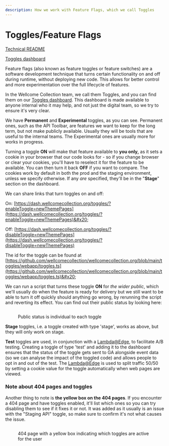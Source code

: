 ```yaml
---
description: How we work with Feature Flags, which we call Toggles
---
```


# Toggles/Feature Flags

​[Technical README](https://github.com/wellcomecollection/wellcomecollection.org/blob/main/toggles/README.md)

[Toggles dashboard](https://dash.wellcomecollection.org/toggles/)

​Feature flags (also known as feature toggles or feature switches) are a software development technique that turns certain functionality on and off during runtime, without deploying new code. This allows for better control and more experimentation over the full lifecycle of features.

In the Wellcome Collection team, we call them Toggles, and you can find them on our [Toggles dashboard](https://dash.wellcomecollection.org/toggles/). This dashboard is made available to anyone internal who it may help, and not just the digital team, so we try to ensure it's very clear.

We have **Permanent** and **Experimental** toggles, as you can see. Permanent ones, such as the API Toolbar, are features we want to keep for the long term, but not make publicly available. Usually they will be tools that are useful to the internal teams. The Experimental ones are usually more for works in progress.

Turning a toggle **ON** will make that feature available to **you only,** as it sets a cookie in your browser that our code looks for - so if you change browser or clear your cookies, you'll have to reselect it for the feature to be available. You can then turn it back **OFF** if you want to compare. The cookies work by default in both the prod and the staging environment, unless we specify otherwise. If any _are_ specified, they'll be in the "**Stage**" section on the dashboard.

We can share links that turn toggles on and off:

On: [https://dash.wellcomecollection.org/toggles/?enableToggle=newThemePages](https://dash.wellcomecollection.org/toggles/?enableToggle=newThemePages)&#x20;

Off: [https://dash.wellcomecollection.org/toggles/?disableToggle=newThemePages](https://dash.wellcomecollection.org/toggles/?disableToggle=newThemePages)

The id for the toggle can be found at [https://github.com/wellcomecollection/wellcomecollection.org/blob/main/toggles/webapp/toggles.ts](https://github.com/wellcomecollection/wellcomecollection.org/blob/main/toggles/webapp/toggles.ts)&#x20;

We can run a script that turns these toggle **ON** for _the wider public_, which we'll usually do when the feature is ready for delivery but we still want to be able to turn it off quickly should anything go wrong, by rerunning the script and reverting its effect. You can find out their public status by looking here:

<figure><img src="https://files.gitbook.com/v0/b/gitbook-x-prod.appspot.com/o/spaces%2F7ftXlBv9uu465I0Z76rS%2Fuploads%2F4uDzHHKcVKxn6psoicWT%2Fimage.png?alt=media&#x26;token=f478b4c7-ec9b-43d2-be30-047ceebe0bf6" alt=""><figcaption><p>Public status is individual to each toggle</p></figcaption></figure>

**Stage** toggles, i.e. a toggle created with type 'stage', works as above, but they will only work on stage.

**Test** toggles are used, in conjunction with a [Lambda@Edge](https://docs.aws.amazon.com/AmazonCloudFront/latest/DeveloperGuide/lambda-at-the-edge.html), to facilitate A/B testing. Creating a toggle of type 'test' and adding it to the dashboard ensures that the status of the toggle gets sent to GA alongside event data (so we can analyse the impact of the toggled code) and allows people to opt in and out of the test. The [Lambda@Edge](https://docs.aws.amazon.com/AmazonCloudFront/latest/DeveloperGuide/lambda-at-the-edge.html) is used to split traffic 50/50 by setting a cookie value for the toggle automatically when web pages are viewed.

### Note about 404 pages and toggles

Another thing to note is **the yellow box on the 404 pages**. If you encounter a 404 page and have toggles enabled, it'll list which ones so you can try disabling them to see if it fixes it or not. It was added as it usually is an issue with the "Staging API" toggle, so make sure to confirm it's not what causes the issue.

<figure><img src="https://files.gitbook.com/v0/b/gitbook-x-prod.appspot.com/o/spaces%2F7ftXlBv9uu465I0Z76rS%2Fuploads%2FbQb8mGJEqbkpAUEAYPGE%2Fimage.png?alt=media&#x26;token=83e7c685-ff9c-4f6b-b53a-4823c0a40dc9" alt=""><figcaption><p>404 page with a yellow box indicating which toggles are active for the user</p></figcaption></figure>
